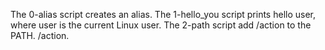 The 0-alias script creates an alias.
The 1-hello_you script prints hello user, where user is the current Linux user.
The 2-path script add /action to the PATH. /action.
